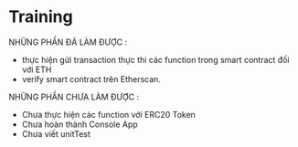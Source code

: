 # Training
NHỮNG PHẦN ĐÃ LÀM ĐƯỢC : 
- thực hiện gửi transaction thực thi các function trong smart contract đối với ETH
- verify smart contract trên Etherscan.

NHỮNG PHẦN CHƯA LÀM ĐƯỢC :
- Chưa thực hiện các function với ERC20 Token
- Chưa hoàn thành Console App
- Chưa viết unitTest
